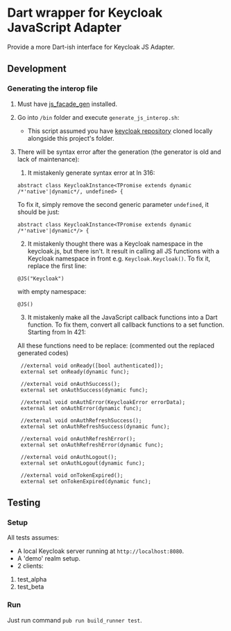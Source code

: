 # Dart wrapper for Keycloak JavaScript Adapter

Provide a more Dart-ish interface for Keycloak JS Adapter.

## Development

### Generating the interop file

1. Must have [js_facade_gen](https://github.com/dart-lang/js_facade_gen?) installed.
2. Go into `/bin` folder and execute `generate_js_interop.sh`:
   - This script assumed you have [keycloak repository](https://github.com/keycloak/keycloak) cloned locally alongside this project's folder.
3. There will be syntax error after the generation (the generator is old and lack of maintenance):

   1. It mistakenly generate syntax error at ln 316:

   ```'dart'
   abstract class KeycloakInstance<TPromise extends dynamic /*'native'|dynamic*/, undefined> {
   ```

   To fix it, simply remove the second generic parameter `undefined`, it should be just:

   ```'dart'
   abstract class KeycloakInstance<TPromise extends dynamic /*'native'|dynamic*/> {
   ```

   2. It mistakenly thought there was a Keycloak namespace in the keycloak.js, but there isn't. It result in calling all JS functions with a Keycloak namespace in front e.g. `Keycloak.Keycloak()`. To fix it, replace the first line:

   ```'dart'
   @JS("Keycloak")
   ```

   with empty namespace:

   ```'dart'
   @JS()
   ```

   3. It mistakenly make all the JavaScript callback functions into a Dart function. To fix them, convert all callback functions to a set function. Starting from ln 421:

   All these functions need to be replace: (commented out the replaced generated codes)

   ```'dart
    //external void onReady([bool authenticated]);
    external set onReady(dynamic func);

    //external void onAuthSuccess();
    external set onAuthSuccess(dynamic func);

    //external void onAuthError(KeycloakError errorData);
    external set onAuthError(dynamic func);

    //external void onAuthRefreshSuccess();
    external set onAuthRefreshSuccess(dynamic func);

    //external void onAuthRefreshError();
    external set onAuthRefreshError(dynamic func);

    //external void onAuthLogout();
    external set onAuthLogout(dynamic func);

    //external void onTokenExpired();
    external set onTokenExpired(dynamic func);
   ```

## Testing

### Setup

All tests assumes:

- A local Keycloak server running at `http://localhost:8080`.
- A 'demo' realm setup.
- 2 clients:

1. test_alpha
2. test_beta

### Run

Just run command `pub run build_runner test`.
